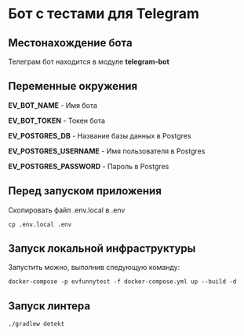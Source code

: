 # Бот с тестами для Telegram

## Местонахождение бота

Телеграм бот находится в модуле **telegram-bot**

## Переменные окружения

**EV_BOT_NAME** - Имя бота

**EV_BOT_TOKEN** - Токен бота

**EV_POSTGRES_DB** - Название базы данных в Postgres

**EV_POSTGRES_USERNAME** - Имя пользователя в Postgres

**EV_POSTGRES_PASSWORD** - Пароль в Postgres

## Перед запуском приложения

Скопировать файл .env.local в .env

````
cp .env.local .env
````

## Запуск локальной инфраструктуры

Запустить можно, выполнив следующую команду:

````
docker-compose -p evfunnytest -f docker-compose.yml up --build -d
````

## Запуск линтера

````
./gradlew detekt
````